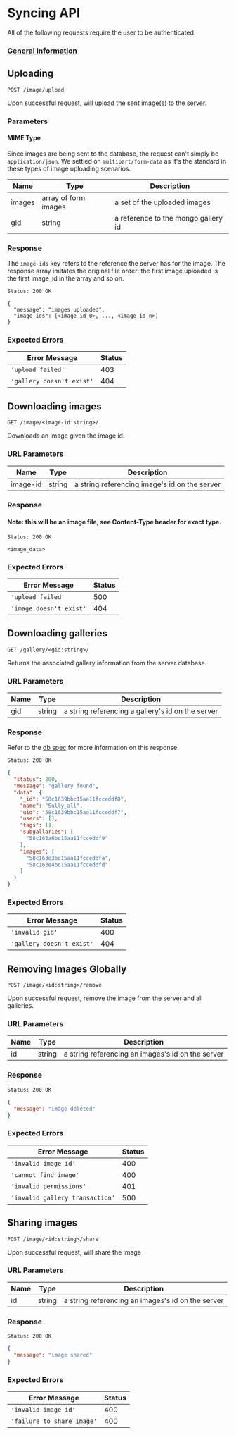 # Syncing API

All of the following requests require the user to be authenticated.

### [General Information](./README.md)

## Uploading

`POST /image/upload`

Upon successful request, will upload the sent image(s) to the server.

### Parameters

#### MIME Type

Since images are being sent to the database, the request can't simply be
`application/json`. We settled on `multipart/form-data` as it's the standard
in these types of image uploading scenarios.

| Name       | Type                 | Description                         |
|------------|----------------------|-------------------------------------|
| images     | array of form images | a set of the uploaded images        |
| gid        | string               | a reference to the mongo gallery id |

### Response

The `image-ids` key refers to the reference the server has for the image. The
response array imitates the original file order: the first image uploaded is
the first image_id in the array and so on.

`Status: 200 OK`
```
{
  "message": "images uploaded",
  "image-ids": [<image_id_0>, ..., <image_id_n>]
}
```

### Expected Errors

| Error Message             | Status |
|---------------------------|--------|
| `'upload failed'`         |   403  |
| `'gallery doesn't exist'` |   404  |

## Downloading images

`GET /image/<image-id:string>/`

Downloads an image given the image id.

### URL Parameters

| Name       | Type        | Description                                   |
|------------|-------------|-----------------------------------------------|
| image-id   | string      | a string referencing image's id on the server |

### Response

#### Note: this will be an image file, see Content-Type header for exact type.

`Status: 200 OK`
```
<image_data>
```

### Expected Errors

| Error Message             | Status |
|---------------------------|--------|
| `'upload failed'`         |   500  |
| `'image doesn't exist'`   |   404  |

## Downloading galleries

`GET /gallery/<gid:string>/`

Returns the associated gallery information from the server database.

### URL Parameters

| Name       | Type      | Description                                       |
|------------|-----------|---------------------------------------------------|
| gid        | string    | a string referencing a gallery's id on the server |

### Response

Refer to the [db spec](../galleries.md) for more information on this response.

`Status: 200 OK`
```json
{
  "status": 200,
  "message": "gallery found",
  "data": {
    "_id": "58c1639bbc15aa11fcceddf8",
    "name": "Sully_all",
    "uid": "58c1639bbc15aa11fcceddf7",
    "users": [],
    "tags": [],
    "subgallaries": [
      "58c163a6bc15aa11fcceddf9"
    ],
    "images": [
      "58c163e3bc15aa11fcceddfa",
      "58c163e4bc15aa11fcceddfd"
    ]
  }
}
```

### Expected Errors

| Error Message             | Status |
|---------------------------|--------|
| `'invalid gid'`           |   400  |
| `'gallery doesn't exist'` |   404  |

## Removing Images Globally

`POST /image/<id:string>/remove`

Upon successful request, remove the image from the server and all galleries.

### URL Parameters

| Name       | Type      | Description                                       |
|------------|-----------|---------------------------------------------------|
| id         | string    | a string referencing an images's id on the server |

### Response

`Status: 200 OK`
```json
{
  "message": "image deleted"
}
```

### Expected Errors

| Error Message                                        | Status |
|------------------------------------------------------|--------|
| `'invalid image id'`                                 |   400  |
| `'cannot find image'`                                |   400  |
| `'invalid permissions'`                              |   401  |
| `'invalid gallery transaction'`                      |   500  |

## Sharing images

`POST /image/<id:string>/share`

Upon successful request, will share the image

### URL Parameters

| Name       | Type      | Description                                       |
|------------|-----------|---------------------------------------------------|
| id         | string    | a string referencing an images's id on the server |

### Response

`Status: 200 OK`
```json
{
  "message": "image shared"
}
```

### Expected Errors

| Error Message                                        | Status |
|------------------------------------------------------|--------|
| `'invalid image id'`                                 |   400  |
| `'failure to share image'`                           |   400  |
